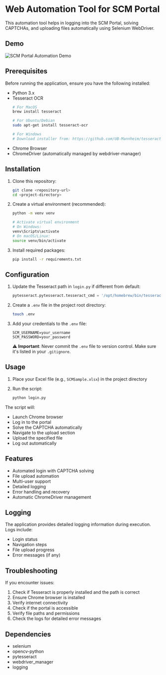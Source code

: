 # Web Automation Tool for SCM Portal

This automation tool helps in logging into the SCM Portal, solving CAPTCHAs, and uploading files automatically using Selenium WebDriver.

## Demo

![SCM Portal Automation Demo](demo.gif)

## Prerequisites

Before running the application, ensure you have the following installed:

- Python 3.x
- Tesseract OCR
  ```bash
  # For MacOS
  brew install tesseract
  
  # For Ubuntu/Debian
  sudo apt-get install tesseract-ocr
  
  # For Windows
  # Download installer from: https://github.com/UB-Mannheim/tesseract/wiki
  ```
- Chrome Browser
- ChromeDriver (automatically managed by webdriver-manager)

## Installation

1. Clone this repository:
   ```bash
   git clone <repository-url>
   cd <project-directory>
   ```

2. Create a virtual environment (recommended):
   ```bash
   python -m venv venv
   
   # Activate virtual environment
   # On Windows:
   venv\Scripts\activate
   # On macOS/Linux:
   source venv/bin/activate
   ```

3. Install required packages:
   ```bash
   pip install -r requirements.txt
   ```

## Configuration

1. Update the Tesseract path in `login.py` if different from default:
   ```python
   pytesseract.pytesseract.tesseract_cmd = '/opt/homebrew/bin/tesseract'  # Modify this path
   ```

2. Create a `.env` file in the project root directory:
   ```bash
   touch .env
   ```

3. Add your credentials to the `.env` file:
   ```plaintext
   SCM_USERNAME=your_username
   SCM_PASSWORD=your_password
   ```
   
   ⚠️ **Important**: Never commit the `.env` file to version control. Make sure it's listed in your `.gitignore`.

## Usage

1. Place your Excel file (e.g., `SCMSample.xlsx`) in the project directory

2. Run the script:
   ```bash
   python login.py
   ```

The script will:
- Launch Chrome browser
- Log in to the portal
- Solve the CAPTCHA automatically
- Navigate to the upload section
- Upload the specified file
- Log out automatically

## Features

- Automated login with CAPTCHA solving
- File upload automation
- Multi-user support
- Detailed logging
- Error handling and recovery
- Automatic ChromeDriver management

## Logging

The application provides detailed logging information during execution. Logs include:
- Login status
- Navigation steps
- File upload progress
- Error messages (if any)

## Troubleshooting

If you encounter issues:

1. Check if Tesseract is properly installed and the path is correct
2. Ensure Chrome browser is installed
3. Verify internet connectivity
4. Check if the portal is accessible
5. Verify file paths and permissions
6. Check the logs for detailed error messages

## Dependencies

- selenium
- opencv-python
- pytesseract
- webdriver_manager
- logging




